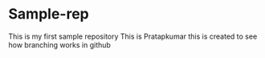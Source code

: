 # Sample-rep
This is my first sample repository
This is Pratapkumar
this is created to see how branching works in github
